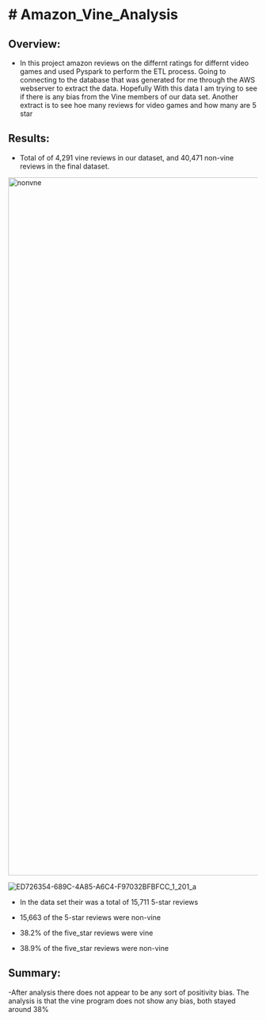 # # Amazon_Vine_Analysis

## Overview:
- In this project amazon reviews on the differnt ratings for differnt video games and used Pyspark to perform the ETL process. Going to connecting to the database that was generated for me through the AWS webserver to extract the data. Hopefully With this data I am trying to see if there is any bias from the Vine members of our data set. Another extract is to see hoe many reviews for video games and how many are 5 star

## Results: 
- Total of of 4,291 vine reviews in our dataset, and 40,471 non-vine reviews in the final dataset.
<img width="1406" alt="nonvne" src="https://user-images.githubusercontent.com/67278193/98488023-cbceda00-21f4-11eb-8f84-271b002ea5af.png">


![ED726354-689C-4A85-A6C4-F97032BFBFCC_1_201_a](https://user-images.githubusercontent.com/88943257/171984865-d3531cc5-e05d-4e46-b62e-5ff6f6f2d3c9.jpeg)



- In the data set their was a total of 15,711 5-star reviews
- 15,663 of the 5-star reviews were non-vine

- 38.2% of the five_star reviews were vine
- 38.9% of the five_star reviews were non-vine


## Summary: 
-After analysis there does not appear to be any sort of positivity bias. The analysis is that the vine program does not show any bias, both stayed around 38%
